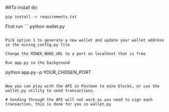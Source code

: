 ##To install do:

```
pip install -r requirements.txt
```

First run ```
python wallet.py
```

Pick option 1 to generate a new wallet and update your wallet address in the mining_config.py file

Change the MINER_NODE_URL to a port on localhost that is free

Run app.py in the background

```
python app.py -p YOUR_CHOSEN_PORT
```

Now you can play with the API in Postman to mine blocks, or use the wallet.py utility to send transactions.

# Sending through the API will not work as you need to sign each transaction, this is done for you in wallet.py
